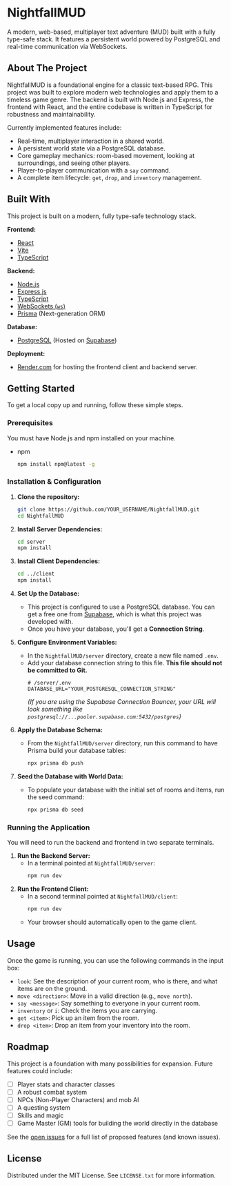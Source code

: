 
# NightfallMUD

A modern, web-based, multiplayer text adventure (MUD) built with a fully type-safe stack. It features a persistent world powered by PostgreSQL and real-time communication via WebSockets.

## About The Project

NightfallMUD is a foundational engine for a classic text-based RPG. This project was built to explore modern web technologies and apply them to a timeless game genre. The backend is built with Node.js and Express, the frontend with React, and the entire codebase is written in TypeScript for robustness and maintainability.

Currently implemented features include:

  * Real-time, multiplayer interaction in a shared world.
  * A persistent world state via a PostgreSQL database.
  * Core gameplay mechanics: room-based movement, looking at surroundings, and seeing other players.
  * Player-to-player communication with a `say` command.
  * A complete item lifecycle: `get`, `drop`, and `inventory` management.

## Built With

This project is built on a modern, fully type-safe technology stack.

**Frontend:**

  * [React](https://reactjs.org/)
  * [Vite](https://vitejs.dev/)
  * [TypeScript](https://www.typescriptlang.org/)

**Backend:**

  * [Node.js](https://nodejs.org/)
  * [Express.js](https://expressjs.com/)
  * [TypeScript](https://www.typescriptlang.org/)
  * [WebSockets (`ws`)](https://www.google.com/search?q=%5Bhttps://github.com/websockets/ws%5D\(https://github.com/websockets/ws\))
  * [Prisma](https://www.prisma.io/) (Next-generation ORM)

**Database:**

  * [PostgreSQL](https://www.postgresql.org/) (Hosted on [Supabase](https://supabase.com/))

**Deployment:**

  * [Render.com](https://render.com/) for hosting the frontend client and backend server.

## Getting Started

To get a local copy up and running, follow these simple steps.

### Prerequisites

You must have Node.js and npm installed on your machine.

  * npm
    ```sh
    npm install npm@latest -g
    ```

### Installation & Configuration

1.  **Clone the repository:**

    ```sh
    git clone https://github.com/YOUR_USERNAME/NightfallMUD.git
    cd NightfallMUD
    ```

2.  **Install Server Dependencies:**

    ```sh
    cd server
    npm install
    ```

3.  **Install Client Dependencies:**

    ```sh
    cd ../client
    npm install
    ```

4.  **Set Up the Database:**

      * This project is configured to use a PostgreSQL database. You can get a free one from [Supabase](https://supabase.com), which is what this project was developed with.
      * Once you have your database, you'll get a **Connection String**.

5.  **Configure Environment Variables:**

      * In the `NightfallMUD/server` directory, create a new file named `.env`.
      * Add your database connection string to this file. **This file should not be committed to Git.**
        ```
        # /server/.env
        DATABASE_URL="YOUR_POSTGRESQL_CONNECTION_STRING"
        ```
        *(If you are using the Supabase Connection Bouncer, your URL will look something like `postgresql://...pooler.supabase.com:5432/postgres`)*

6.  **Apply the Database Schema:**

      * From the `NightfallMUD/server` directory, run this command to have Prisma build your database tables:
        ```sh
        npx prisma db push
        ```

7.  **Seed the Database with World Data:**

      * To populate your database with the initial set of rooms and items, run the seed command:
        ```sh
        npx prisma db seed
        ```

### Running the Application

You will need to run the backend and frontend in two separate terminals.

1.  **Run the Backend Server:**
      * In a terminal pointed at `NightfallMUD/server`:
        ```sh
        npm run dev
        ```
2.  **Run the Frontend Client:**
      * In a second terminal pointed at `NightfallMUD/client`:
        ```sh
        npm run dev
        ```
      * Your browser should automatically open to the game client.

## Usage

Once the game is running, you can use the following commands in the input box:

  * `look`: See the description of your current room, who is there, and what items are on the ground.
  * `move <direction>`: Move in a valid direction (e.g., `move north`).
  * `say <message>`: Say something to everyone in your current room.
  * `inventory` or `i`: Check the items you are carrying.
  * `get <item>`: Pick up an item from the room.
  * `drop <item>`: Drop an item from your inventory into the room.

## Roadmap

This project is a foundation with many possibilities for expansion. Future features could include:

  * [ ] Player stats and character classes
  * [ ] A robust combat system
  * [ ] NPCs (Non-Player Characters) and mob AI
  * [ ] A questing system
  * [ ] Skills and magic
  * [ ] Game Master (GM) tools for building the world directly in the database

See the [open issues](https://www.google.com/search?q=https://github.com/YOUR_USERNAME/NightfallMUD/issues) for a full list of proposed features (and known issues).

## License

Distributed under the MIT License. See `LICENSE.txt` for more information.